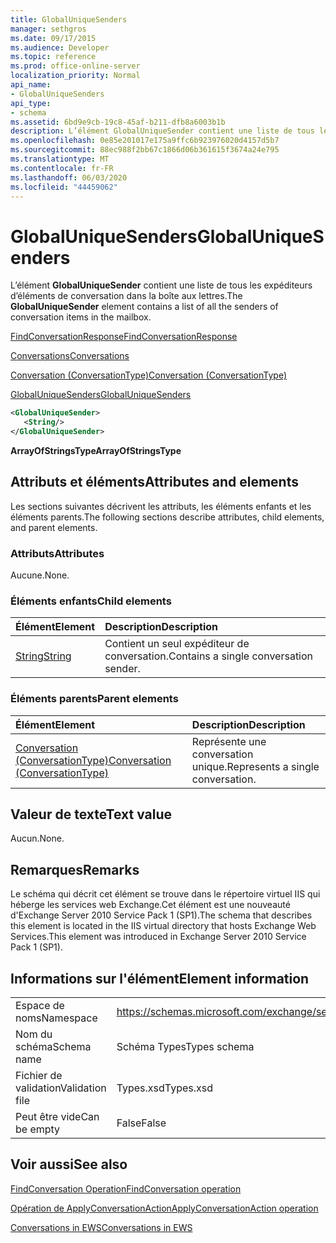 ```yaml
---
title: GlobalUniqueSenders
manager: sethgros
ms.date: 09/17/2015
ms.audience: Developer
ms.topic: reference
ms.prod: office-online-server
localization_priority: Normal
api_name:
- GlobalUniqueSenders
api_type:
- schema
ms.assetid: 6bd9e9cb-19c8-45af-b211-dfb8a6003b1b
description: L’élément GlobalUniqueSender contient une liste de tous les expéditeurs d’éléments de conversation dans la boîte aux lettres.
ms.openlocfilehash: 0e85e201017e175a9ffc6b923976020d4157d5b7
ms.sourcegitcommit: 88ec988f2bb67c1866d06b361615f3674a24e795
ms.translationtype: MT
ms.contentlocale: fr-FR
ms.lasthandoff: 06/03/2020
ms.locfileid: "44459062"
---
```

# <a name="globaluniquesenders"></a><span data-ttu-id="d6ad8-103">GlobalUniqueSenders</span><span class="sxs-lookup"><span data-stu-id="d6ad8-103">GlobalUniqueSenders</span></span>

<span data-ttu-id="d6ad8-104">L’élément **GlobalUniqueSender** contient une liste de tous les expéditeurs d’éléments de conversation dans la boîte aux lettres.</span><span class="sxs-lookup"><span data-stu-id="d6ad8-104">The **GlobalUniqueSender** element contains a list of all the senders of conversation items in the mailbox.</span></span> 
  
[<span data-ttu-id="d6ad8-105">FindConversationResponse</span><span class="sxs-lookup"><span data-stu-id="d6ad8-105">FindConversationResponse</span></span>](findconversationresponse.md)
  
[<span data-ttu-id="d6ad8-106">Conversations</span><span class="sxs-lookup"><span data-stu-id="d6ad8-106">Conversations</span></span>](conversations-ex15websvcsotherref.md)
  
[<span data-ttu-id="d6ad8-107">Conversation (ConversationType)</span><span class="sxs-lookup"><span data-stu-id="d6ad8-107">Conversation (ConversationType)</span></span>](conversation-conversationtype.md)
  
[<span data-ttu-id="d6ad8-108">GlobalUniqueSenders</span><span class="sxs-lookup"><span data-stu-id="d6ad8-108">GlobalUniqueSenders</span></span>](globaluniquesenders.md)
  
```XML
<GlobalUniqueSender>
   <String/>
</GlobalUniqueSender>
```

 <span data-ttu-id="d6ad8-109">**ArrayOfStringsType**</span><span class="sxs-lookup"><span data-stu-id="d6ad8-109">**ArrayOfStringsType**</span></span>
## <a name="attributes-and-elements"></a><span data-ttu-id="d6ad8-110">Attributs et éléments</span><span class="sxs-lookup"><span data-stu-id="d6ad8-110">Attributes and elements</span></span>

<span data-ttu-id="d6ad8-111">Les sections suivantes décrivent les attributs, les éléments enfants et les éléments parents.</span><span class="sxs-lookup"><span data-stu-id="d6ad8-111">The following sections describe attributes, child elements, and parent elements.</span></span>
  
### <a name="attributes"></a><span data-ttu-id="d6ad8-112">Attributs</span><span class="sxs-lookup"><span data-stu-id="d6ad8-112">Attributes</span></span>

<span data-ttu-id="d6ad8-113">Aucune.</span><span class="sxs-lookup"><span data-stu-id="d6ad8-113">None.</span></span>
  
### <a name="child-elements"></a><span data-ttu-id="d6ad8-114">Éléments enfants</span><span class="sxs-lookup"><span data-stu-id="d6ad8-114">Child elements</span></span>

|<span data-ttu-id="d6ad8-115">**Élément**</span><span class="sxs-lookup"><span data-stu-id="d6ad8-115">**Element**</span></span>|<span data-ttu-id="d6ad8-116">**Description**</span><span class="sxs-lookup"><span data-stu-id="d6ad8-116">**Description**</span></span>|
|:-----|:-----|
|[<span data-ttu-id="d6ad8-117">String</span><span class="sxs-lookup"><span data-stu-id="d6ad8-117">String</span></span>](string.md) <br/> |<span data-ttu-id="d6ad8-118">Contient un seul expéditeur de conversation.</span><span class="sxs-lookup"><span data-stu-id="d6ad8-118">Contains a single conversation sender.</span></span>  <br/> |
   
### <a name="parent-elements"></a><span data-ttu-id="d6ad8-119">Éléments parents</span><span class="sxs-lookup"><span data-stu-id="d6ad8-119">Parent elements</span></span>

|<span data-ttu-id="d6ad8-120">**Élément**</span><span class="sxs-lookup"><span data-stu-id="d6ad8-120">**Element**</span></span>|<span data-ttu-id="d6ad8-121">**Description**</span><span class="sxs-lookup"><span data-stu-id="d6ad8-121">**Description**</span></span>|
|:-----|:-----|
|[<span data-ttu-id="d6ad8-122">Conversation (ConversationType)</span><span class="sxs-lookup"><span data-stu-id="d6ad8-122">Conversation (ConversationType)</span></span>](conversation-conversationtype.md) <br/> |<span data-ttu-id="d6ad8-123">Représente une conversation unique.</span><span class="sxs-lookup"><span data-stu-id="d6ad8-123">Represents a single conversation.</span></span>  <br/> |
   
## <a name="text-value"></a><span data-ttu-id="d6ad8-124">Valeur de texte</span><span class="sxs-lookup"><span data-stu-id="d6ad8-124">Text value</span></span>

<span data-ttu-id="d6ad8-125">Aucun.</span><span class="sxs-lookup"><span data-stu-id="d6ad8-125">None.</span></span>
  
## <a name="remarks"></a><span data-ttu-id="d6ad8-126">Remarques</span><span class="sxs-lookup"><span data-stu-id="d6ad8-126">Remarks</span></span>

<span data-ttu-id="d6ad8-127">Le schéma qui décrit cet élément se trouve dans le répertoire virtuel IIS qui héberge les services web Exchange.Cet élément est une nouveauté d'Exchange Server 2010 Service Pack 1 (SP1).</span><span class="sxs-lookup"><span data-stu-id="d6ad8-127">The schema that describes this element is located in the IIS virtual directory that hosts Exchange Web Services.This element was introduced in Exchange Server 2010 Service Pack 1 (SP1).</span></span>
  
## <a name="element-information"></a><span data-ttu-id="d6ad8-128">Informations sur l'élément</span><span class="sxs-lookup"><span data-stu-id="d6ad8-128">Element information</span></span>

|||
|:-----|:-----|
|<span data-ttu-id="d6ad8-129">Espace de noms</span><span class="sxs-lookup"><span data-stu-id="d6ad8-129">Namespace</span></span>  <br/> |https://schemas.microsoft.com/exchange/services/2006/types  <br/> |
|<span data-ttu-id="d6ad8-130">Nom du schéma</span><span class="sxs-lookup"><span data-stu-id="d6ad8-130">Schema name</span></span>  <br/> |<span data-ttu-id="d6ad8-131">Schéma Types</span><span class="sxs-lookup"><span data-stu-id="d6ad8-131">Types schema</span></span>  <br/> |
|<span data-ttu-id="d6ad8-132">Fichier de validation</span><span class="sxs-lookup"><span data-stu-id="d6ad8-132">Validation file</span></span>  <br/> |<span data-ttu-id="d6ad8-133">Types.xsd</span><span class="sxs-lookup"><span data-stu-id="d6ad8-133">Types.xsd</span></span>  <br/> |
|<span data-ttu-id="d6ad8-134">Peut être vide</span><span class="sxs-lookup"><span data-stu-id="d6ad8-134">Can be empty</span></span>  <br/> |<span data-ttu-id="d6ad8-135">False</span><span class="sxs-lookup"><span data-stu-id="d6ad8-135">False</span></span>  <br/> |
   
## <a name="see-also"></a><span data-ttu-id="d6ad8-136">Voir aussi</span><span class="sxs-lookup"><span data-stu-id="d6ad8-136">See also</span></span>



[<span data-ttu-id="d6ad8-137">FindConversation Operation</span><span class="sxs-lookup"><span data-stu-id="d6ad8-137">FindConversation operation</span></span>](findconversation-operation.md)
  
[<span data-ttu-id="d6ad8-138">Opération de ApplyConversationAction</span><span class="sxs-lookup"><span data-stu-id="d6ad8-138">ApplyConversationAction operation</span></span>](applyconversationaction-operation.md)


[<span data-ttu-id="d6ad8-139">Conversations in EWS</span><span class="sxs-lookup"><span data-stu-id="d6ad8-139">Conversations in EWS</span></span>](https://msdn.microsoft.com/library/91e64629-db6c-4c94-9dcb-d386232e8467%28Office.15%29.aspx)

